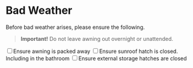 <link href="../styles/custom.css" rel="stylesheet" />

# Bad Weather
Before bad weather arises, please ensure the following.

> **Important!** Do not leave awning out overnight or unattended.

<label for="awning" class="top"> <input type="checkbox" id="awning" />Ensure awning is packed away</label>
<label for="sunroof" style="alt"> <input type="checkbox" id="sunroof" />Ensure sunroof hatch is closed. Including in the bathroom</label>
<label for="storage"> <input type="checkbox" id="storage" />Ensure external storage hatches are closed</label>
